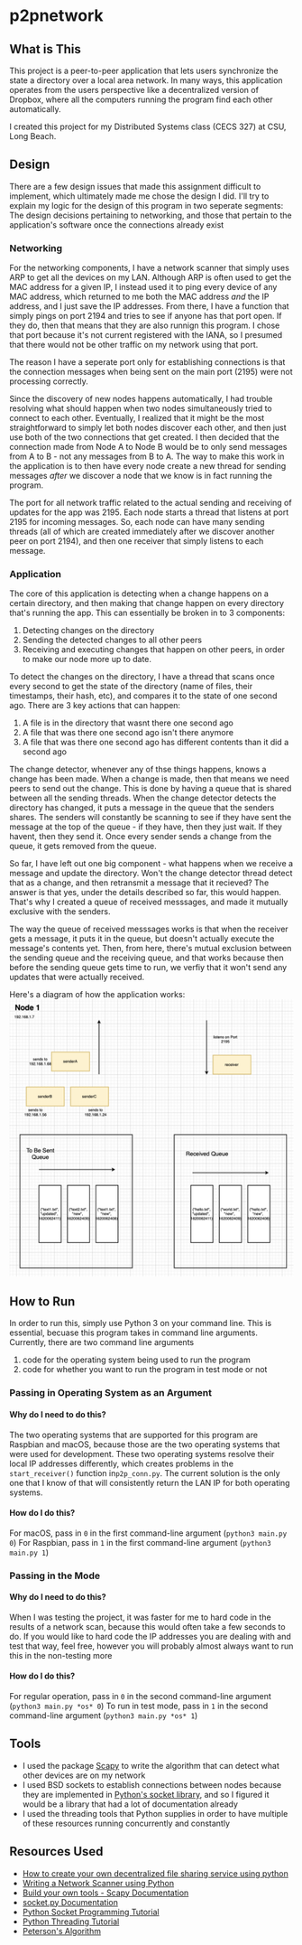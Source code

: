 # p2pnetwork

## What is This
 This project is a peer-to-peer application that lets users synchronize the state a directory over a local area network. In many ways, this application operates from the users perspective like a decentralized version of Dropbox, where all the computers running the program find each other automatically.

 I created this project for my Distributed Systems class (CECS 327) at CSU, Long Beach.

## Design
There are a few design issues that made this assignment difficult to implement, which ultimately made me chose the design I did. I'll try to explain my logic for the design of this program in two seperate segments: The design decisions pertaining to networking, and those that pertain to the application's software once the connections already exist

### Networking
For the networking components, I have a network scanner that simply uses ARP to get all the devices on my LAN. Although ARP is often used to get the MAC address for a given IP, I instead used it to ping every device of any MAC address, which returned to me both the MAC address *and* the IP address, and I just save the IP addresses. From there, I have a function that simply pings on port 2194 and tries to see if anyone has that port open. If they do, then that means that they are also runnign this program. I chose that port because it's not current registered with the IANA, so I presumed that there would not be other traffic on my network using that port. 

The reason I have a seperate port only for establishing connections is that the connection messages when being sent on the main port (2195) were not processing correctly.

Since the discovery of new nodes happens automatically, I had trouble resolving what should happen when two nodes simultaneously tried to connect to each other. Eventually, I realized that it might be the most straightforward to simply let both nodes discover each other, and then just use both of the two connections that get created. I then decided that the connection made from Node A to Node B would be to only send messages from A to B - not any messages from B to A. The way to make this work in the application is to then have every node create a new thread for sending messages *after* we discover a node that we know is in fact running the program.

The port for all network traffic related to the actual sending and receiving of updates for the app was 2195. Each node starts a thread that listens at port 2195 for incoming messages. So, each node can have many sending threads (all of which are created immediately after we discover another peer on port 2194), and then one receiver that simply listens to each message.

### Application
The core of this application is detecting when a change happens on a certain directory, and then making that change happen on every directory that's running the app. This can essentially be broken in to 3 components:
1. Detecting changes on the directory
2. Sending the detected changes to all other peers
3. Receiving and executing changes that happen on other peers, in order to make our node more up to date.

To detect the changes on the directory, I have a thread that scans once every second to get the state of the directory (name of files, their timestamps, their hash, etc), and compares it to the state of one second ago. There are 3 key actions that can happen:
1. A file is in the directory that wasnt there one second ago
2. A file that was there one second ago isn't there anymore
3. A file that was there one second ago has different contents than it did a second ago

The change detector, whenever any of thse things happens, knows a change has been made. When a change is made, then that means we need peers to send out the change. This is done by having a queue that is shared between all the sending threads. When the change detector detects the directory has changed, it puts a message in the queue that the senders shares. The senders will constantly be scanning to see if they have sent the message at the top of the queue - if they have, then they just wait. If they havent, then they send it. Once every sender sends a change from the queue, it gets removed from the queue.

So far, I have left out one big component - what happens when we receive a message and update the directory. Won't the change detector thread detect that as a change, and then retransmit a message that it recieved? The answer is that yes, under the details described so far, this would happen. That's why I created a queue of received messsages, and made it mutually exclusive with the senders. 

The way the queue of received messsages works is that when the receiver gets a message, it puts it in the queue, but doesn't actually execute the message's contents yet. Then, from here, there's mutual exclusion between the sending queue and the receiving queue, and that works because then before the sending queue gets time to run, we verfiy that it won't send any updates that were actually received.

Here's a diagram of how the application works:
![Test](https://github.com/drewgom/p2pnetwork/blob/master/diagram.png?raw=True)


## How to Run
In order to run this, simply use Python 3 on your command line. This is essential, becuase this program takes in command line arguments. Currently, there are two command line arguments 
1. code for the operating system being used to run the program
2. code for whether you want to run the program in test mode or not

### Passing in Operating System as an Argument
#### Why do I need to do this?
The two operating systems that are supported for this program are Raspbian and macOS, because those are the two operating systems that were used for development. These two operating systems resolve their local IP addresses differently, which creates problems in the `start_receiver()` function in`p2p_conn.py`. The current solution is the only one that I know of that will consistently return the LAN IP for both operating systems.
#### How do I do this?
For macOS, pass in `0` in the first command-line argument (`python3 main.py 0`)
For Raspbian, pass in `1` in the first command-line argument (`python3 main.py 1`)

### Passing in the Mode
#### Why do I need to do this?
When I was testing the project, it was faster for me to hard code in the results of a network scan, because this would often take a few seconds to do. If you would like to hard code the IP addresses you are dealing with and test that way, feel free, however you will probably almost always want to run this in the non-testing more
#### How do I do this?
For regular operation, pass in `0` in the second command-line argument (`python3 main.py *os* 0`)
To run in test mode, pass in `1` in the second command-line argument (`python3 main.py *os* 1`)


## Tools
- I used the package [Scapy](https://scapy.net) to write the algorithm that can detect what other devices are on my network
- I used BSD sockets to establish connections between nodes because they are implemented in [Python's socket library](https://docs.python.org/3/library/socket.html), and so I figured it would be a library that had a lot of documentation already
- I used the threading tools that Python supplies in order to have multiple of these resources running concurrently and constantly


## Resources Used
- [How to create your own decentralized file sharing service using python](https://medium.com/@amannagpal4/how-to-create-your-own-decentralized-file-sharing-service-using-python-2e00005bdc4a)
- [Writing a Network Scanner using Python](https://levelup.gitconnected.com/writing-a-network-scanner-using-python-a41273baf1e2)
- [Build your own tools - Scapy Documentation](https://scapy.readthedocs.io/en/latest/extending.html)
- [socket.py Documentation](https://docs.python.org/3/library/socket.html)
- [Python Socket Programming Tutorial](https://youtu.be/3QiPPX-KeSc)
- [Python Threading Tutorial](https://realpython.com/intro-to-python-threading/)
- [Peterson's Algorithm](https://en.wikipedia.org/wiki/Peterson's_algorithm)